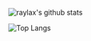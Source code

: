 ![raylax's github stats](https://github-readme-stats.vercel.app/api?username=raylax&count_private=true&show_icons=true&theme=prussian)

![Top Langs](https://github-readme-stats.vercel.app/api/top-langs/?username=raylax&layout=compact&hide=css,html,ejs&theme=prussian)

<!--
[![idns](https://github-readme-stats.vercel.app/api/pin/?username=raylax&repo=idns&theme=prussian)](https://github.com/raylax/idns)
[![lite-json](https://github-readme-stats.vercel.app/api/pin/?username=raylax&repo=lite-json&theme=prussian)](https://github.com/raylax/lite-json)
[![imx](https://github-readme-stats.vercel.app/api/pin/?username=raylax&repo=imx&theme=prussian)](https://github.com/raylax/imx)
[![aliyun-oss-uploader-plugin](https://github-readme-stats.vercel.app/api/pin/?username=jenkinsci&repo=aliyun-oss-uploader-plugin&theme=prussian)](https://github.com/jenkinsci/aliyun-oss-uploader-plugin)
-->
